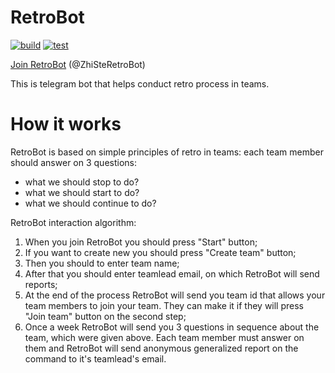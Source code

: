 # RetroBot

[![build](https://github.com/sterlyukin/RetroBot/actions/workflows/build_validation.yml/badge.svg)](https://github.com/sterlyukin/RetroBot/actions/workflows/build_validation.yml)
[![test](https://github.com/sterlyukin/RetroBot/actions/workflows/test_validation.yml/badge.svg)](https://github.com/sterlyukin/RetroBot/actions/workflows/test_validation.yml)

[Join RetroBot](https://t.me/ZhiSteRetroBot) (@ZhiSteRetroBot)

This is telegram bot that helps conduct retro process in teams.

# How it works

RetroBot is based on simple principles of retro in teams: each team member should answer on 3 questions:
- what we should stop to do?
- what we should start to do?
- what we should continue to do?

RetroBot interaction algorithm:

1) When you join RetroBot you should press "Start" button;
2) If you want to create new you should press "Create team" button;
3) Then you should to enter team name;
4) After that you should enter teamlead email, on which RetroBot will send reports;
5) At the end of the process RetroBot will send you team id that allows your team members to join your team. They can make it if they will press "Join team" button on the second step;
6) Once a week RetroBot will send you 3 questions in sequence about the team, which were given above. Each team member must answer on them and RetroBot will send anonymous generalized report on the command to it's teamlead's email.